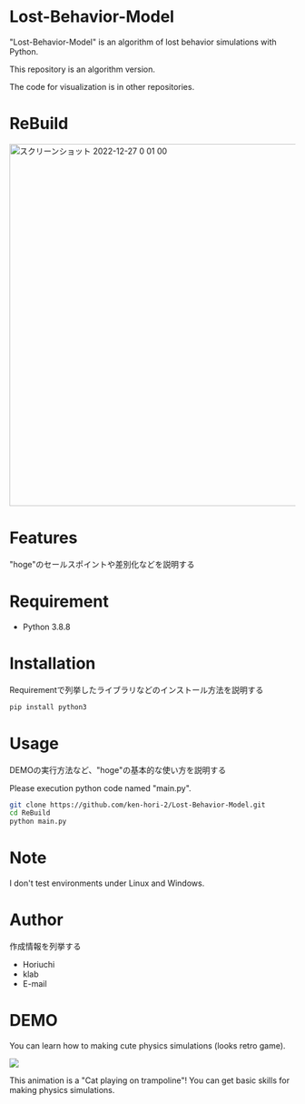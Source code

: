 # Lost-Behavior-Model

"Lost-Behavior-Model" is an algorithm of lost behavior simulations with Python.

This repository is an algorithm version. 

The code for visualization is in other repositories.

# ReBuild

<img width="637" alt="スクリーンショット 2022-12-27 0 01 00" src="https://user-images.githubusercontent.com/73274492/209563208-3c01553a-178c-4e03-8c0e-cb8e9e98686b.png">

# Features

"hoge"のセールスポイントや差別化などを説明する

# Requirement

* Python 3.8.8

# Installation

Requirementで列挙したライブラリなどのインストール方法を説明する

```bash
pip install python3
```

# Usage

DEMOの実行方法など、"hoge"の基本的な使い方を説明する

Please execution python code named "main.py".
```bash
git clone https://github.com/ken-hori-2/Lost-Behavior-Model.git
cd ReBuild
python main.py
```

# Note

I don't test environments under Linux and Windows.

# Author

作成情報を列挙する

* Horiuchi
* klab
* E-mail




# DEMO

You can learn how to making cute physics simulations (looks retro game).

![](https://cpp-learning.com/wp-content/uploads/2019/05/pyxel-190505-161951.gif)

This animation is a "Cat playing on trampoline"!
You can get basic skills for making physics simulations.
